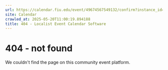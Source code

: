 ```yaml
---
url: https://calendar.fiu.edu/event/49674567549132/confirm?instance_id=49674567550157&return=https%3A%2F%2Fcalendar.fiu.edu%2Fcalendar%3Fevent_types%255B%255D%3D121721
site: Calendar
crawled_at: 2025-05-20T11:00:19.894188
title: 404 - Localist Event Calendar Software
---
```


# 404 - not found
We couldn't find the page on this community event platform.
